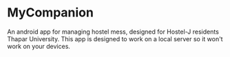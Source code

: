 # MyCompanion
An android app for managing hostel mess, designed for Hostel-J residents Thapar University.
This app is designed to work on a local server so it won't work on your devices.
